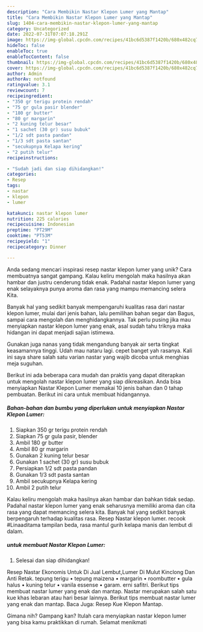 ```yaml
---
description: "Cara Membikin Nastar Klepon Lumer yang Mantap"
title: "Cara Membikin Nastar Klepon Lumer yang Mantap"
slug: 1404-cara-membikin-nastar-klepon-lumer-yang-mantap
category: Uncategorized
date: 2022-07-31T07:07:18.291Z
image: https://img-global.cpcdn.com/recipes/41bc6d5387f1420b/680x482cq70/nastar-klepon-lumer-foto-resep-utama.jpg
hideToc: false
enableToc: true
enableTocContent: false
thumbnail: https://img-global.cpcdn.com/recipes/41bc6d5387f1420b/680x482cq70/nastar-klepon-lumer-foto-resep-utama.jpg
cover: https://img-global.cpcdn.com/recipes/41bc6d5387f1420b/680x482cq70/nastar-klepon-lumer-foto-resep-utama.jpg
author: Admin
authorAv: notfound
ratingvalue: 3.1
reviewcount: 7
recipeingredient:
- "350 gr terigu protein rendah"
- "75 gr gula pasir blender"
- "180 gr butter"
- "80 gr margarin"
- "2 kuning telur besar"
- "1 sachet (30 gr) susu bubuk"
- "1/2 sdt pasta pandan"
- "1/3 sdt pasta santan"
- "secukupnya Kelapa kering"
- "2 putih telur"
recipeinstructions:

- "Sudah jadi dan siap dihidangkan!"
categories:
- Resep
tags:
- nastar
- klepon
- lumer

katakunci: nastar klepon lumer 
nutrition: 225 calories
recipecuisine: Indonesian
preptime: "PT29M"
cooktime: "PT53M"
recipeyield: "1"
recipecategory: Dinner

---
```





Anda sedang mencari inspirasi resep nastar klepon lumer yang unik? Cara membuatnya sangat gampang. Kalau keliru mengolah maka hasilnya akan hambar dan justru cenderung tidak enak. Padahal nastar klepon lumer yang enak selayaknya punya aroma dan rasa yang mampu memancing selera Kita.





Banyak hal yang sedikit banyak mempengaruhi kualitas rasa dari nastar klepon lumer, mulai dari jenis bahan, lalu pemilihan bahan segar dan Bagus, sampai cara mengolah dan menghidangkannya. Tak perlu pusing jika mau menyiapkan nastar klepon lumer yang enak,      asal sudah tahu triknya maka hidangan ini dapat menjadi sajian istimewa.














Gunakan juga nanas yang tidak mengandung banyak air serta tingkat keasamannya tinggi. Udah mau nataru lagi. cepet banget yah rasanya. Kali ini saya share salah satu varian nastar yang wajib dicoba untuk menghias meja suguhan.






Berikut ini ada beberapa cara mudah dan praktis yang dapat diterapkan untuk mengolah nastar klepon lumer yang siap dikreasikan. Anda bisa menyiapkan Nastar Klepon Lumer memakai 10 jenis bahan dan 0 tahap pembuatan. Berikut ini cara untuk membuat hidangannya.

<!--inarticleads1-->

##### Bahan-bahan dan bumbu yang diperlukan untuk menyiapkan Nastar Klepon Lumer:

1. Siapkan 350 gr terigu protein rendah
1. Siapkan 75 gr gula pasir, blender
1. Ambil 180 gr butter
1. Ambil 80 gr margarin
1. Gunakan 2 kuning telur besar
1. Gunakan 1 sachet (30 gr) susu bubuk
1. Persiapkan 1/2 sdt pasta pandan
1. Gunakan 1/3 sdt pasta santan
1. Ambil secukupnya Kelapa kering
1. Ambil 2 putih telur


Kalau keliru mengolah maka hasilnya akan hambar dan bahkan tidak sedap. Padahal nastar klepon lumer yang enak seharusnya memiliki aroma dan cita rasa yang dapat memancing selera kita. Banyak hal yang sedikit banyak berpengaruh terhadap kualitas rasa. Resep Nastar klepon lumer. recook #Linaaditama tampilan beda, rasa mantul gurih kelapa manis dan lembut di dalam. 

<!--inarticleads2-->

#####  untuk membuat Nastar Klepon Lumer:


1. Selesai dan siap dihidangkan!

Resep Nastar Ekonomis Untuk Di Jual Lembut,Lumer Di Mulut Kinclong Dan Anti Retak. tepung terigu • tepung maizena • margarin • roombutter • gula halus • kuning telur • vanila essense • garam. erni safitri. Berikut tips membuat nastar lumer yang enak dan mantap. Nastar merupakan salah satu kue khas lebaran atau hari besar lainnya. Berikut tips membuat nastar lumer yang enak dan mantap. Baca Juga: Resep Kue Klepon Mantap. 

Gimana nih? Gampang kan? Itulah cara menyiapkan nastar klepon lumer yang bisa kamu praktikkan di rumah. Selamat menikmati
